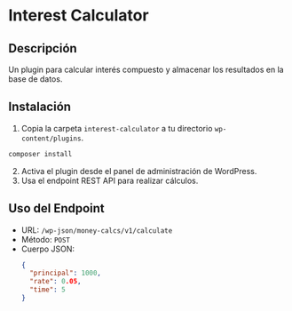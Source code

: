 # Interest Calculator

## Descripción
Un plugin para calcular interés compuesto y almacenar los resultados en la base de datos.

## Instalación
1. Copia la carpeta `interest-calculator` a tu directorio `wp-content/plugins`.
```bash
composer install
```
2. Activa el plugin desde el panel de administración de WordPress.
3. Usa el endpoint REST API para realizar cálculos.


## Uso del Endpoint
- URL: `/wp-json/money-calcs/v1/calculate`
- Método: `POST`
- Cuerpo JSON:
  ```json
  {
    "principal": 1000,
    "rate": 0.05,
    "time": 5
  }